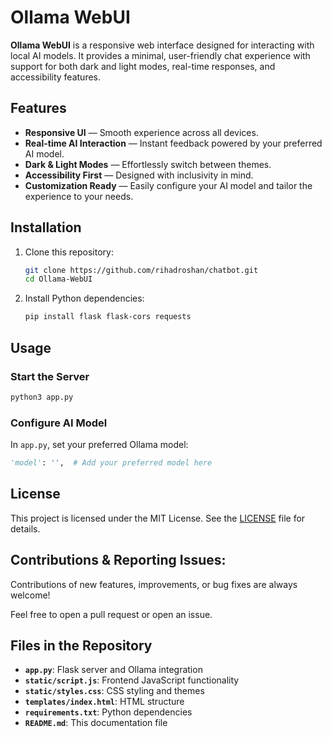 # Ollama WebUI
**Ollama WebUI** is a responsive web interface designed for interacting with local AI models. It provides a minimal, user-friendly chat experience with support for both dark and light modes, real-time responses, and accessibility features.

## Features
- **Responsive UI** — Smooth experience across all devices.
- **Real-time AI Interaction** — Instant feedback powered by your preferred AI model.
- **Dark & Light Modes** — Effortlessly switch between themes.
- **Accessibility First** — Designed with inclusivity in mind.
- **Customization Ready** — Easily configure your AI model and tailor the experience to your needs.

## **Installation**
1. Clone this repository:
   ```bash
   git clone https://github.com/rihadroshan/chatbot.git
   cd Ollama-WebUI
   ```

2. Install Python dependencies:
   ```bash
   pip install flask flask-cors requests
   ```

## **Usage**
### Start the Server
```bash
python3 app.py
```

### Configure AI Model
In `app.py`, set your preferred Ollama model:
```python
'model': '',  # Add your preferred model here
```

## **License**
This project is licensed under the MIT License. See the [LICENSE](LICENSE) file for details.

## **Contributions & Reporting Issues:**

Contributions of new features, improvements, or bug fixes are always welcome!

Feel free to open a pull request or open an issue.

## **Files in the Repository**
- **`app.py`**: Flask server and Ollama integration
- **`static/script.js`**: Frontend JavaScript functionality
- **`static/styles.css`**: CSS styling and themes
- **`templates/index.html`**: HTML structure
- **`requirements.txt`**: Python dependencies
- **`README.md`**: This documentation file
